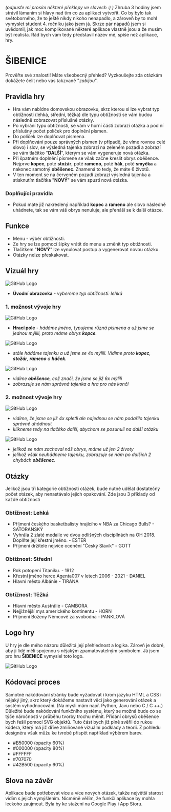 _(odpusťe mi prosím některé překlepy ve slovech :) )_
Zhruba 3 hodiny jsem strávil lámaním si hlavy nad tím co za aplikaci vytvořit. Co by bylo tak světoborného, že to ještě nikdy nikoho nenapadlo, a zároveň by to mohl vymyslet student 4. ročníku jako jsem já. Skrze pár nápadů jsem si uvědomil, jak moc komplikované některé aplikace vlastně jsou a že musím být realista. Rád bych vám tedy představil název mé, spíše než aplikace, hry.
# __ŠIBENICE__ #
Prověřte své znalosti! Máte všeobecný přehled? Vyzkoušejte zda otázkám dokážete čelit nebo vás takzvaně "_zabijou_".
## Pravidla hry ##
- Hra vám nabídne domovskou obrazovku, skrz kterou si lze vybrat typ obtížnosti (lehká, střední, těžka) dle typu obtížnosti se vám budou následně zobrazovat příslušné otázky.
- Po vybrání typu obtížnosti, se vám v horní části zobrazí otázka a pod ní příslušný počet políček pro doplnění písmen.
- Do políček lze doplňovat písmena.
- Při doplňování pouze správných písmen (v případě, že víme rovnou celé slovo) i slov, se výsledná tajenka zobrazí na zeleném pozadí a zobrazí se vám tlačítko "__DALŠÍ__", kterým se vám vygeneruje nová otázka.
- Při špatném doplnění písmene se však začne kreslit obrys oběšence. Nejprve __kopec__, poté __stožár__, poté __rameno__, poté __hák__, poté __smyčka__ a nakonec samotný __oběšenec__. Znamená to tedy, že máte 6 životů.
- V ten moment se na červeném pozadí zobrazí výsledná tajenka a stisknutím tlačítka "__NOVÝ__" se vám spustí nová otázka.
### Doplňující pravidla ###
- Pokud máte již nakreslený například __kopec__ a __rameno__ ale slovo následně uhádnete, tak se vám váš obrys nenuluje, ale přenáší se k další otázce.
## Funkce ##
- Menu - výběr obtížnosti.
- Ze hry se lze pomocí šipky vrátit do menu a změnit typ obtížnosti.
- Tlačítkem "__NOVÝ__" lze vynulovat postup a vygenerovat novou otázku.
- Otázky nelze přeskakovat.

## Vizuál hry ##
![GitHub Logo](uvodni.png)
- __Úvodní obrazovka__ - _vybereme typ obtížnosti: lehká_

### 1. možnost vývoje hry ###
![GitHub Logo](zacatek_hry.png)
- __Hrací pole__ - _hádáme jméno, typujeme různá písmena a už jsme se jednou mýlili, proto máme obrys __kopce__._

![GitHub Logo](/postup_hry.png)
- _stále hádáme tajenku a už jsme se 4x mýlili. Vidíme proto __kopec__, __stožár__, __rameno__ a __háček__._

![GitHub Logo](/prohra_hry.png)
- _vidíme __oběšence__, což značí, že jsme se již 6x mýlili_
- _zobrazuje se nám správná tajenka a hra pro nás končí_

### 2. možnost vývoje hry ###
![GitHub Logo](/hra_vyhra.png)
- _vidíme, že jsme se již 4x spletli ale najednou se nám podařilo tajenku správně uhádnout_
- _klikneme tedy na tlačítko další, abychom se posunuli na další otázku_

![GitHub Logo](/hra_vyhra_prohra.png)
- _jelikož se nám zachoval náš obrys, máme už jen 2 životy_
- _jelikož však neuhádneme tajenku, zobrazuje se nám po dalších 2 chybách __oběšenec__._

## Otázky ##
Jelikož jsou tři kategorie obtížnosti otázek, bude nutné udělat dostatečný počet otázek, aby nenastávalo jejich opakování.
Zde jsou 3 příklady od každé obtížnosti
### Obtížnost: Lehká ###
- Příjmení českého basketbalisty hrajícího v NBA za Chicago Bulls? - SATORANSKÝ
- Vyhrála 2 zlaté medaile ve dvou odlišných disciplínách na OH 2018. Doplňte její křestní jméno. - ESTER
- Přijmení držitele nejvíce ocenění "Český Slavík"  - GOTT

### Obtížnost: Střední ###
- Rok potopení Titaniku. - 1912
- Křestní jméno herce Agenta007 v letech 2006 - 2021 - DANIEL
- Hlavní město Albánie - TIRANA

### Obtížnost: Těžká ###
- Hlavní město Austrálie - CAMBORA
- Nejjižnější mys amerického kontinentu - HORN
- Přijmení Boženy Němcové za svobodna - PANKLOVÁ

## Logo hry ##
U hry je dle mého názoru důležitá její přehlednost a logika. Zárovň je dobré, aby ji lidé měli spojenou s nějakým zpamatovatelným symbolem. Já jsem pro hru __ŠIBENICE__ vymyslel toto logo.

![GitHub Logo](/logo.jpg)

## Kódovací proces ##
Samotné nakódování stránky bude vyžadovat i krom jazyku HTML a CSS i nějaký jiný, skrz který dokážeme nastavit věci jako generování otázek a systém vyhodnocování. (Na mysli mám např. Python, Javu nebo C / C ++.)
Důležité bude nakódování funkčního systému, který se možná bude co se týče náročnosti v průběhu tvorby trochu měnit.
Přidání obrysů oběšence bych řešil pomocí SVG objektů.
Tuto část bych již plně svěřil do rukou kódera, který má již dříve zmiňované vizuální podklady a teorii. Z pohledu designéra však můžu ke tvrobě přispět například výběrem barev.
- #B50000 (opacity 60%)
- #000000 (opacity 80%)
- #FFFFFF
- #707070
- #42B500 (opacity 60%)

## Slova na závěr ##
Aplikace bude potřebovat více a více nových otázek, takže největší starost vidím s jejich vymýšlením. Nicméně věřím, že funkčí aplikace by mohla leckoho zaujmout. Byla by ke stažení na Google Play i App Storu. 
